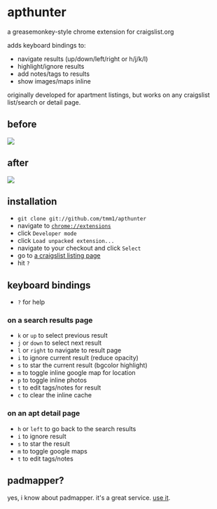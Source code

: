 # apthunter

a greasemonkey-style chrome extension for craigslist.org

adds keyboard bindings to:

* navigate results (up/down/left/right or h/j/k/l)
* highlight/ignore results
* add notes/tags to results
* show images/maps inline

originally developed for apartment listings, but works on any craigslist list/search or detail page.

## before

![](http://f.cl.ly/items/3U2d0V1R2D1J3f0e0A2J/Screen%20shot%202011-08-21%20at%201.25.07%20AM.png)

## after

![](http://f.cl.ly/items/350j0z3W40033U3l0U0B/Screen%20shot%202011-08-21%20at%201.12.22%20AM.png)

## installation

* `git clone git://github.com/tmm1/apthunter`
* navigate to [`chrome://extensions`](chrome://extensions/)
* click `Developer mode`
* click `Load unpacked extension...`
* navigate to your checkout and click `Select`
* go to [a craigslist listing page](http://sfbay.craigslist.org/sfc/apa/)
* hit `?`

## keyboard bindings

* `?` for help

### on a search results page

* `k` or `up` to select previous result
* `j` or `down` to select next result
* `l` or `right` to navigate to result page
* `i` to ignore current result (reduce opacity)
* `s` to star the current result (bgcolor highlight)
* `m` to toggle inline google map for location
* `p` to toggle inline photos
* `t` to edit tags/notes for result
* `c` to clear the inline cache

### on an apt detail page

* `h` or `left` to go back to the search results
* `i` to ignore result
* `s` to star the result
* `m` to toggle google maps
* `t` to edit tags/notes

## padmapper?

yes, i know about padmapper. it's a great service. [use it](http://padmapper.com).

